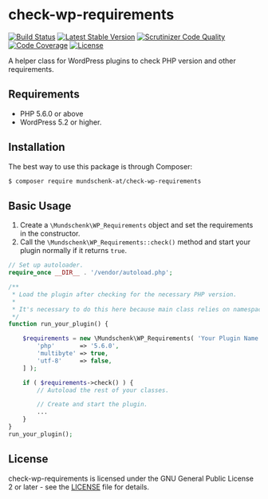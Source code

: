 # check-wp-requirements

[![Build Status](https://travis-ci.org/mundschenk-at/check-wp-requirements.svg?branch=master)](https://travis-ci.org/mundschenk-at/check-wp-requirements)
[![Latest Stable Version](https://poser.pugx.org/mundschenk-at/check-wp-requirements/v/stable)](https://packagist.org/packages/mundschenk-at/check-wp-requirements)
[![Scrutinizer Code Quality](https://scrutinizer-ci.com/g/mundschenk-at/check-wp-requirements/badges/quality-score.png?b=master)](https://scrutinizer-ci.com/g/mundschenk-at/check-wp-requirements/?branch=master)
[![Code Coverage](https://scrutinizer-ci.com/g/mundschenk-at/check-wp-requirements/badges/coverage.png?b=master)](https://scrutinizer-ci.com/g/mundschenk-at/check-wp-requirements/?branch=master)
[![License](https://poser.pugx.org/mundschenk-at/check-wp-requirements/license)](https://packagist.org/packages/mundschenk-at/check-wp-requirements)

A helper class for WordPress plugins to check PHP version and other requirements.

## Requirements

*   PHP 5.6.0 or above
*   WordPress 5.2 or higher.

## Installation

The best way to use this package is through Composer:

```BASH
$ composer require mundschenk-at/check-wp-requirements
```

## Basic Usage

1.  Create a `\Mundschenk\WP_Requirements` object and set the requirements in the constructor.
2.  Call the `\Mundschenk\WP_Requirements::check()` method and start your plugin normally if it
    returns `true`.

```PHP
// Set up autoloader.
require_once __DIR__ . '/vendor/autoload.php';

/**
 * Load the plugin after checking for the necessary PHP version.
 *
 * It's necessary to do this here because main class relies on namespaces.
 */
function run_your_plugin() {

	$requirements = new \Mundschenk\WP_Requirements( 'Your Plugin Name', __FILE__, 'your-textdomain', [
		'php'       => '5.6.0',
		'multibyte' => true,
		'utf-8'     => false,
	] );

	if ( $requirements->check() ) {
		// Autoload the rest of your classes.

		// Create and start the plugin.
		...
	}
}
run_your_plugin();
```

## License

check-wp-requirements is licensed under the GNU General Public License 2 or later - see the [LICENSE](LICENSE) file for details.
